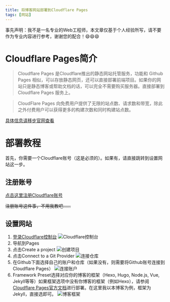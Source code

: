 ```yaml
---
title: 将博客网站部署到Cloudflare Pages
tags: [网站]
---
```


事先声明：我不是一名专业的Web工程师，本文章仅基于个人经验所写，请不要作为专业内容进行参考，谢谢您的配合！:smile::smile::smile:

# Cloudflare Pages简介

> Cloudflare Pages 是Cloudflare推出的静态网站托管服务，功能和 Github Pages 相似，可以存放静态网页，还可以直接部署前端项目。如果你的网站只是静态博客或帮助文档的话，可以完全不需要购买服务器。直接部署到 Cloudflare Pages 服务上。

> CloudFlare Pages 向免费用户提供了无限的站点数、请求数和带宽，除此之外付费用户可以获得更多的构建次数和同时构建站点数。

[具体信息请移步官网查看](https://pages.cloudflare.com/)

# 部署教程

首先，你需要一个Cloudflare账号（这是必须的）。如果有，请直接跳转到设置网站这一步。

## 注册账号

[点击这里注册Cloudflare账号](https://dash.cloudflare.com/sign-up)

~~注册账号这件事，不用我教吧……~~

## 设置网站

1. [登录Cloudflare控制台](https://dash.cloudflare.com/) ![Cloudflare控制台](https://raw.githubusercontent.com/238728/238728.github.io/master/screenshots/cfdash-1.jpeg)
2. 导航到Pages 
3. 点击Create a project ![创建项目](https://raw.githubusercontent.com/238728/238728.github.io/master/screenshots/cfdash-2.jpeg)
4. 点击Connect to a Git Provider ![连接仓库](https://raw.githubusercontent.com/238728/238728.github.io/master/screenshots/cfdash-3.jpeg)
5. 在Github下面选择自己的账户和仓库（如果没有，则需要将Github账号连接到Cloudflare Pages） ![连接账户](https://raw.githubusercontent.com/238728/238728.github.io/master/screenshots/cfdash-4.jpeg)
6. Framework Preset选择对应你的博客的框架（Hexo, Hugo, Node.js, Vue, Jekyll等等）如果框架选项中没有你博客的框架（例如Hexo），请参阅[Cloudflare Pages官方文档](https://developers.cloudflare.com/pages/framework-guides/)进行部署。在这里我以本博客为例，框架为Jekyll，直接选即可。 ![博客框架](https://raw.githubusercontent.com/238728/238728.github.io/master/screenshots/cfdash-5.jpeg)
